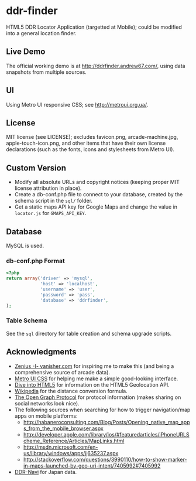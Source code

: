 ddr-finder
==========

HTML5 DDR Locator Application (targetted at Mobile); could be modified into a general location finder.

Live Demo
---------
The official working demo is at http://ddrfinder.andrew67.com/, using data snapshots from multiple sources.

UI
--
Using Metro UI responsive CSS; see http://metroui.org.ua/.

License
-------
MIT license (see LICENSE); excludes favicon.png, arcade-machine.jpg, apple-touch-icon.png,
and other items that have their own license declarations (such as the fonts, icons and stylesheets from Metro UI).

Custom Version
--------------
* Modify all absolute URLs and copyright notices (keeping proper MIT license attribution in place).
* Create a db-conf.php file to connect to your database, created by the schema script in the `sql/` folder.
* Get a static maps API key for Google Maps and change the value in `locator.js` for `GMAPS_API_KEY`.

## Database ##
MySQL is used.

### db-conf.php Format ###
```php
<?php
return array('driver' => 'mysql',
             'host' => 'localhost',
             'username' => 'user',
             'password' => 'pass',
             'database' => 'ddrfinder',
);
```

### Table Schema ###
See the `sql` directory for table creation and schema upgrade scripts.

Acknowledgments
---------------
* [Zenius -I- vanisher.com](http://zenius-i-vanisher.com/) for inspiring me to make this
  (and being a comprehensive source of arcade data).
* [Metro UI CSS](http://metroui.org.ua/) for helping me make a simple good-looking interface.
* [Dive into HTML5](http://diveintohtml5.info/geolocation.html) for information on the HTML5 Geolocation API.
* [Wikipedia](http://en.wikipedia.org/wiki/Geographical_distance#Spherical_Earth_projected_to_a_plane) for the
  distance conversion formula.
* [The Open Graph Protocol](http://ogp.me/) for protocol information (makes sharing on social networks look nice).
* The following sources when searching for how to trigger navigation/map apps on mobile platforms:
  * http://habaneroconsulting.com/Blog/Posts/Opening_native_map_apps_from_the_mobile_browser.aspx
  * http://developer.apple.com/library/ios/#featuredarticles/iPhoneURLScheme_Reference/Articles/MapLinks.html
  * http://msdn.microsoft.com/en-us/library/windows/apps/jj635237.aspx
  * http://stackoverflow.com/questions/3990110/how-to-show-marker-in-maps-launched-by-geo-uri-intent/7405992#7405992
* [DDR-Navi](http://ddr-navi.jp/) for Japan data.
